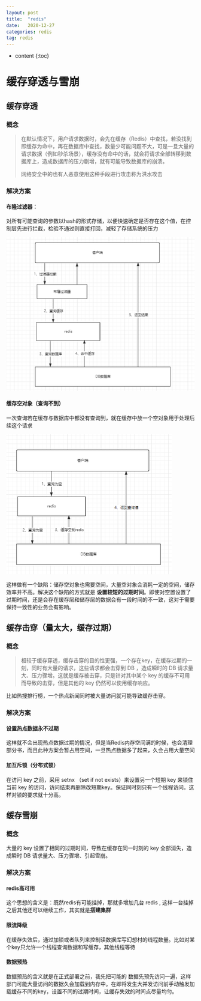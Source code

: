 ```yaml
---
layout: post
title:  "redis"
date:   2020-12-27
categories: redis
tag: redis
---
```


* content
{:toc}
# 缓存穿透与雪崩



## 缓存穿透

### 概念

> 在默认情况下，用户请求数据时，会先在缓存（Redis）中查找，若没找到即缓存为命中，再在数据库中查找，数量少可能问题不大，可是一旦大量的请求数据（例如秒杀场景），缓存没有命中的话，就会将请求全部转移到数据库上，造成数据库的压力剧增，就有可能导致数据库的崩溃。
>
> 网络安全中的也有人恶意使用这种手段进行攻击称为洪水攻击

### 解决方案

#### 布隆过滤器：

对所有可能查询的参数以hash的形式存储，以便快速确定是否存在这个值，在控制层先进行拦截，检验不通过则直接打回，减轻了存储系统的压力

![1609072357498](../../images/1609072357498.png)

#### 缓存空对象（查询不到）

一次查询若在缓存与数据库中都没有查询到，就在缓存中放一个空对象用于处理后续这个请求

![1609072445647](../../images/1609072445647.png)

这样做有一个缺陷：储存空对象也需要空间，大量空对象会消耗一定的空间，储存效率并不高。解决这个缺陷的方式就是 **设置较短的过期时间**。即使对空置设置了过期时间，还是会存在缓存层和储存层的数据会有一段时间的不一致，这对于需要保持一致性的业务会有影响。

## 缓存击穿（量太大，缓存过期）

### 概念

> 相较于缓存穿透，缓存击穿的目的性更强，一个存在key，在缓存过期的一刻，同时有大量的请求，这些请求都会击穿到 DB ，造成瞬时的 DB 请求量大、压力骤增。这就是缓存被击穿，只是针对其中某个 key 的缓存不可用而导致的击穿，但是其他的 key 仍然可以使用缓存响应。

比如热搜排行榜，一个热点新闻同时被大量访问就可能导致缓存击穿。

### 解决方案

#### 设置热点数据永不过期

这样就不会出现热点数据过期的情况，但是当Redis内存空间满的时候，也会清理部分书，而且此种方案会暂占用空间，一旦热点数据多了起来，久会占用大量空间

#### 加互斥锁（分布式锁）

在访问 key 之前，采用 setnx （set  if  not exists）来设置另一个短期 key 来锁住当前 key 的访问，访问结束再删除改短期key。保证同时刻只有一个线程访问。这样对锁的要求就十分高。

## 缓存雪崩

### 概念

大量的 key 设置了相同的过期时间，导致在缓存在同一时刻的 key 全部消失，造成瞬时 DB 请求量大、压力骤增、引起雪崩。

### 解决方案

#### redis高可用

这个思想的含义是：既然redis有可能挂掉，那就多增加几台 redis , 这样一台挂掉之后其他还可以继续工作，其实就是**搭建集群**

#### 限流降级

在缓存失效后，通过加锁或者队列来控制读数据库写幻想村的线程数量。比如对某个key只允许一个线程查询数据和写缓存，其他线程等待

#### 数据预热

数据预热的含义就是在正式部署之前，我先把可能的 数据先预先访问一遍，这样部门可能大量访问的数据久会加载到内存中。在即将发生大并发访问前手动触发加载缓存不同的key，设置不同的过期时间，让缓存失效的时间点尽量均匀。























